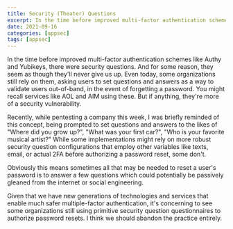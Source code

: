 ```yaml
---
title: Security (Theater) Questions
excerpt: In the time before improved multi-factor authentication schemes, there were security questions.
date: 2021-09-16
categories: [appsec]
tags: [appsec]
---
```


In the time before improved multi-factor authentication schemes like Authy and Yubikeys, there were security questions. And for some reason, they seem as though they'll never give us up. Even today, some organizations still rely on them, asking users to set questions and answers as a way to validate users out-of-band, in the event of forgetting a password. You might recall services like AOL and AIM using these. But if anything, they're more of a security vulnerability.


Recently, while pentesting a company this week, I was briefly reminded of this concept, being prompted to set questions and answers to the likes of "Where did you grow up?", "What was your first car?", "Who is your favorite musical artist?" While some implementations might rely on more robust security question configurations that employ other variables like texts, email, or actual 2FA before authorizing a password reset, some don't.


Obviously this means sometimes all that may be needed to reset a user's password is to answer a few questions which could potentially be passively gleaned from the internet or social engineering.


Given that we have new generations of technologies and services that enable much safer multiple-factor authentication, it's concerning to see some organizations still using primitive security question questionnaires to authorize password resets. I think we should abandon the practice entirely.